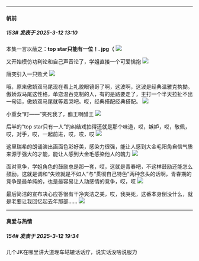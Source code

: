 ﻿
*****

####  帆前  
##### 153#       发表于 2025-3-12 13:10

本集一言以蔽之：<strong>top star只能有一位！. jpg（</strong>
<img src="https://p.sda1.dev/22/a6a08961f36ff5796a7c41ad2b6a0d31/Screenshot_20250312_115132_tv.danmaku.bili.jpg" referrerpolicy="no-referrer">

又开始模仿功利论和自己声音论了，学姐直接一个可爱擒抱
<img src="https://p.sda1.dev/22/8ed95c4e45d54ec323ea8f461a42bb94/Screenshot_20250312_114458_tv.danmaku.bili.jpg" referrerpolicy="no-referrer">

唐突引入一只败犬
<img src="https://p.sda1.dev/22/973c5f5ff2a0531032d8cd8a74a231d6/Screenshot_20250312_115843_tv.danmaku.bili.jpg" referrerpolicy="no-referrer">

哦，原来傲娇双马尾现在看上礼貌眼镜哥了啊，这波啊，这波是经典温雅克执拗。傲娇双马尾这性格，单恋温吞克制的人，有的是路要走了，主打一个半天拉扯不出一句话，傲娇双马尾就等着哭吧。哎，经典搭配经典搭配。
<img src="https://p.sda1.dev/22/cc5e5cf15c247a1f61a076ea5fe77f4d/Screenshot_20250312_115911_tv.danmaku.bili.jpg" referrerpolicy="no-referrer">

小重女“盯——”笑死我了，醋王啊醋王
<img src="https://p.sda1.dev/22/caf0ae58135b713e005e21635f76973e/Screenshot_20250312_120103_tv.danmaku.bili.jpg" referrerpolicy="no-referrer">

后半的“top star只有一人”的纠结戏拍得还就是那个味道，哎，嫉妒，哎，敬佩，哎，对手，哎，一起前进，哎，哎，哎
<img src="https://p.sda1.dev/22/880c23221b4ff60a013478313aab7c5a/Screenshot_20250312_122948_tv.danmaku.bili.jpg" referrerpolicy="no-referrer">

这里瑞希的朗诵演出画面色彩好美，感染力很强，能让人感到大金毛阳角自信气质来源于强大的才能，能让人感到大金毛感染他人的魄力
<img src="https://p.sda1.dev/22/9d9241d1e5540ec7d8e39ba463f2d9fe/Screenshot_20250312_123059_tv.danmaku.bili.jpg" referrerpolicy="no-referrer">

面对竞争，学姐角色的鼓励总是那一套，哎，这就是青春吧，不这样鼓励还能怎么鼓励，这就是调和“失败就是不如人”与“贯彻自己特色”两种念头的话啊，青春期的竞争是最单纯的，也是最容易让人动感情的竞争，哎，哎
<img src="https://p.sda1.dev/22/33f796799bc68168b2799777b180f801/Screenshot_20250312_123342_tv.danmaku.bili.jpg" referrerpolicy="no-referrer">

最后简洁的宣布决心应答很有干净爽洁之美，哎，我哭死，这番本身倒没什么，就是老要让我回忆起去年那部……
<img src="https://p.sda1.dev/22/78bfc8b4b515bb2591cc375c13cda83b/Screenshot_20250312_123756_tv.danmaku.bili.jpg" referrerpolicy="no-referrer">


*****

####  真爱与热情  
##### 154#       发表于 2025-3-12 19:34

几个JK在哪里讲大道理车轱辘话话疗，说实话没啥说服力

